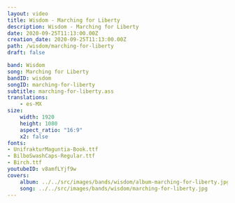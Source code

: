 ```yaml
---
layout: video
title: Wisdom - Marching for Liberty
description: Wisdom - Marching for Liberty
date: 2020-09-25T11:13:00.00Z
creation_date: 2020-09-25T11:13:00.00Z
path: /wisdom/marching-for-liberty
draft: false

band: Wisdom
song: Marching for Liberty
bandID: wisdom
songID: marching-for-liberty
subtitle: marching-for-liberty.ass
translations:
    - es-MX
size:
    width: 1920
    height: 1080
    aspect_ratio: "16:9"
    x2: false
fonts:
- UnifrakturMaguntia-Book.ttf
- BilboSwashCaps-Regular.ttf
- Birch.ttf
youtubeID: v8amfLYjf9w
covers: 
    album: ../../src/images/bands/wisdom/album-marching-for-liberty.jpg
    song: ../../src/images/bands/wisdom/marching-for-liberty.jpg
---
```

